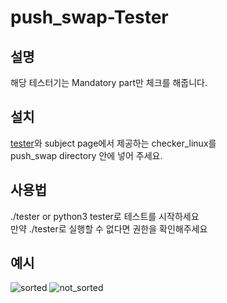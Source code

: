 # push_swap-Tester
## 설명
해당 테스터기는 Mandatory part만 체크를 해줍니다.
## 설치
[tester](https://github.com/ausungju/push_swap-Tester/blob/master/tester)와 subject page에서 제공하는 checker_linux를 <br>push_swap directory 안에 넣어 주세요.
## 사용법
./tester or python3 tester로 테스트를 시작하세요<br>
만약 ./tester로 실행할 수 없다면 권한을 확인해주세요
## 예시
![sorted](https://github.com/ausungju/push_swap-Tester/assets/58778326/bbf60a94-c77d-4142-b98b-c4c6369f489f)
![not_sorted](https://github.com/ausungju/push_swap-Tester/assets/58778326/ad7ca3ec-ea11-4703-936b-a5591f5cbc15)
